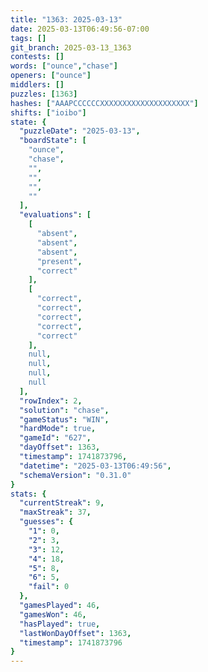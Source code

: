 ```yaml
---
title: "1363: 2025-03-13"
date: 2025-03-13T06:49:56-07:00
tags: []
git_branch: 2025-03-13_1363
contests: []
words: ["ounce","chase"]
openers: ["ounce"]
middlers: []
puzzles: [1363]
hashes: ["AAAPCCCCCCXXXXXXXXXXXXXXXXXXXX"]
shifts: ["ioibo"]
state: {
  "puzzleDate": "2025-03-13",
  "boardState": [
    "ounce",
    "chase",
    "",
    "",
    "",
    ""
  ],
  "evaluations": [
    [
      "absent",
      "absent",
      "absent",
      "present",
      "correct"
    ],
    [
      "correct",
      "correct",
      "correct",
      "correct",
      "correct"
    ],
    null,
    null,
    null,
    null
  ],
  "rowIndex": 2,
  "solution": "chase",
  "gameStatus": "WIN",
  "hardMode": true,
  "gameId": "627",
  "dayOffset": 1363,
  "timestamp": 1741873796,
  "datetime": "2025-03-13T06:49:56",
  "schemaVersion": "0.31.0"
}
stats: {
  "currentStreak": 9,
  "maxStreak": 37,
  "guesses": {
    "1": 0,
    "2": 3,
    "3": 12,
    "4": 18,
    "5": 8,
    "6": 5,
    "fail": 0
  },
  "gamesPlayed": 46,
  "gamesWon": 46,
  "hasPlayed": true,
  "lastWonDayOffset": 1363,
  "timestamp": 1741873796
}
---
```

<!-- more -->
